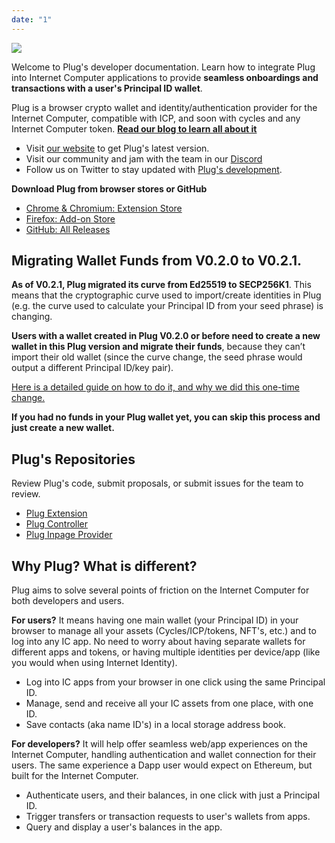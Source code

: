 ```yaml
---
date: "1"
---
```


![](imgs/plug-welcome.png)

Welcome to Plug's developer documentation. Learn how to integrate Plug into Internet Computer applications to provide **seamless onboardings and transactions with a user's Principal ID wallet**.

Plug is a browser crypto wallet and identity/authentication provider for the Internet Computer, compatible with ICP, and soon with cycles and any Internet Computer token. **[Read our blog to learn all about it](https://medium.com/plugwallet)**


- Visit [our website](https://plugwallet.ooo) to get Plug's latest version.
- Visit our community and jam with the team in our [Discord](https://discord.gg/yVEcEzmrgm)
- Follow us on Twitter to stay updated with [Plug's development](https://twitter.com/plug_wallet).

**Download Plug from browser stores or GitHub**

- [Chrome & Chromium: Extension Store](https://chrome.google.com/webstore/detail/plug/cfbfdhimifdmdehjmkdobpcjfefblkjm)
- [Firefox: Add-on Store](https://addons.mozilla.org/en-US/firefox/addon/plug/)
- [GitHub: All Releases](https://github.com/Psychedelic/plug/releases)


## Migrating Wallet Funds from V0.2.0 to V0.2.1.

**As of V0.2.1, Plug migrated its curve from Ed25519 to SECP256K1**. This means that the cryptographic curve used to import/create identities in Plug (e.g. the curve used to calculate your Principal ID from your seed phrase) is changing.

**Users with a wallet created in Plug V0.2.0 or before need to create a new wallet in this Plug version and migrate their funds**, because they can’t import their old wallet (since the curve change, the seed phrase would output a different Principal ID/key pair).

[Here is a detailed guide on how to do it, and why we did this one-time change.](https://docs.plugwallet.ooo/resources/migrating-curve/)

**If you had no funds in your Plug wallet yet, you can skip this process and just create a new wallet.**


## Plug's Repositories
Review Plug's code, submit proposals, or submit issues for the team to review.

- [Plug Extension](https://github.com/Psychedelic/plug)
- [Plug Controller](https://github.com/Psychedelic/plug-controller)
- [Plug Inpage Provider](https://github.com/Psychedelic/plug-inpage-provider)

## Why Plug? What is different?
Plug aims to solve several points of friction on the Internet Computer for both developers and users.

**For users?** It means having one main wallet (your Principal ID) in your browser to manage all your assets (Cycles/ICP/tokens, NFT's, etc.) and to log into any IC app. No need to worry about having separate wallets for different apps and tokens, or having multiple identities per device/app (like you would when using Internet Identity).

- Log into IC apps from your browser in one click using the same Principal ID.
- Manage, send and receive all your IC assets from one place, with one ID.
- Save contacts (aka name ID's) in a local storage address book. 


**For developers?** It will help offer seamless web/app experiences on the Internet Computer, handling authentication and wallet connection for their users. The same experience a Dapp user would expect on Ethereum, but built for the Internet Computer.

- Authenticate users, and their balances, in one click with just a Principal ID.
- Trigger transfers or transaction requests to user's wallets from apps.
- Query and display a user's balances in the app.